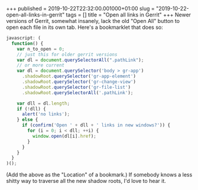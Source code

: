 +++
published = 2019-10-22T22:32:00.001000+01:00
slug = "2019-10-22-open-all-links-in-gerrit"
tags = []
title = "Open all links in Gerrit"
+++
Newer versions of Gerrit, somewhat insanely, lack the old "Open All"
button to open each file in its own tab. Here's a bookmarklet that does
so:

```js
javascript: (
  function() {
    var n_to_open = 0;
    // just this for older gerrit versions
    var dl = document.querySelectorAll(".pathLink");
    // or more current
    var dl = document.querySelector('body > gr-app')
      .shadowRoot.querySelector('gr-app-element')
      .shadowRoot.querySelector('gr-change-view')
      .shadowRoot.querySelector('gr-file-list')
      .shadowRoot.querySelectorAll('.pathLink');

    var dll = dl.length;
    if (!dll) {
      alert('no links');
    } else {
      if (confirm('Open ' + dll + ' links in new windows?')) {
        for (i = 0; i < dll; ++i) {
          window.open(dl[i].href);
        }
      }
    }
  }
)();
```

(Add the above as the "Location" of a bookmark.) If somebody knows a
less shitty way to traverse all the new shadow roots, I'd love to hear
it.
